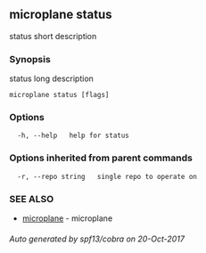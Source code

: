 ## microplane status

status short description

### Synopsis


status
                long
                description

```
microplane status [flags]
```

### Options

```
  -h, --help   help for status
```

### Options inherited from parent commands

```
  -r, --repo string   single repo to operate on
```

### SEE ALSO
* [microplane](microplane.md)	 - microplane

###### Auto generated by spf13/cobra on 20-Oct-2017

